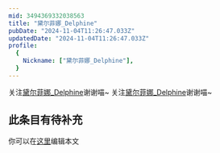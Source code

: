 ```yaml
---
mid: 3494369332038563
title: "黛尔菲娜_Delphine"
pubDate: "2024-11-04T11:26:47.033Z"
updatedDate: "2024-11-04T11:26:47.033Z"
profile:
  {
    Nickname: ["黛尔菲娜_Delphine"],
  }
---
```


关注[黛尔菲娜_Delphine](https://space.bilibili.com/3494369332038563)谢谢喵~ 关注[黛尔菲娜_Delphine](https://space.bilibili.com/3494369332038563)谢谢喵~

## 此条目有待补充
你可以在[这里](https://github.com/Yuhanawa/VTuber.ICU/edit/master/src/content/v/黛尔菲娜_Delphine/index.md)编辑本文
